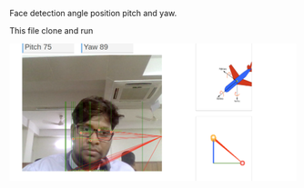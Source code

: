 Face detection angle position  pitch and yaw.

This file clone and run


![Angle](https://github.com/alombd/face-detection-posenet/blob/master/img/angle.png)